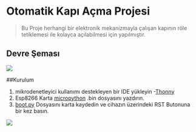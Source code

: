 
# Otomatik Kapı Açma Projesi
> Bu Proje herhangi bir elektronik mekanizmayla çalışan kapının röle tetiklemesi ile kolayca açılabilmesi için yapılmıştır.

## Devre Şeması
![](https://i.hizliresim.com/rr4tz0i.png)

##Kurulum
1. mikrodenetleyici kullanımı destekleyen bir IDE yükleyin 
 -[Thonny](https://thonny.org/)
2. Esp8266 Karta [micropython](https://micropython.org/download/esp8266/) .bin dosyasını yazdırın.
3. [boot.py](https://github.com/nerawn/Automatic-Door-Opener/blob/main/boot.py) Dosyasını karta kaydedin ve cihazın üzerindeki RST Butonuna bir kez basın.

![](https://github.com/nerawn/Automatic-Door-Opener/blob/main/giphy.gif)


